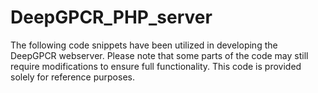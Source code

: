 # DeepGPCR_PHP_server
The following code snippets have been utilized in developing the DeepGPCR webserver. Please note that some parts of the code may still require modifications to ensure full functionality. This code is provided solely for reference purposes.
